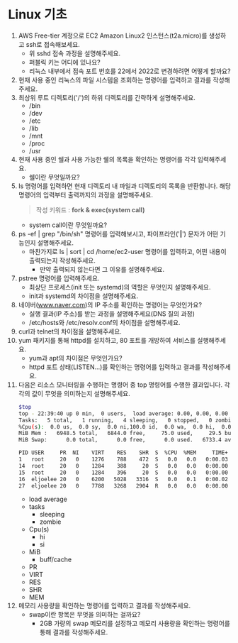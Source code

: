 # Linux 기초
1. AWS Free-tier 계정으로 EC2 Amazon Linux2 인스턴스(t2a.micro)를 생성하고 ssh로 접속해보세요.
    - 위 sshd 접속 과정을 설명해주세요.
    - 퍼블릭 키는 어디에 있나요?
    - 리눅스 내부에서 접속 포트 번호를 22에서 2022로 변경하려면 어떻게 할까요?
2. 현재 사용 중인 리눅스의 파일 시스템을 조회하는 명령어를 입력하고 결과를 작성해주세요.
3. 최상위 루트 디렉토리('/')의 하위 디렉토리를 간략하게 설명해주세요.
    - /bin
    - /dev
    - /etc
    - /lib
    - /mnt
    - /proc
    - /usr
4. 현재 사용 중인 쉘과 사용 가능한 쉘의 목록을 확인하는 명령어를 각각 입력해주세요.
    - 쉘이란 무엇일까요?
5. ls 명령어를 입력하면 현재 디렉토리 내 파일과 디렉토리의 목록을 반환합니다. 해당 명령어의 입력부터 출력까지의 과정을 설명해주세요.
    > 작성 키워드 : **fork & exec(system call)**
    - system call이란 무엇일까요?
6. ps -ef | grep "/bin/sh" 명령어를 입력해보시고, 파이프라인('**|**') 문자가 어떤 기능인지 설명해주세요.
    - 마찬가지로 ls | sort | cd /home/ec2-user 명령어를 입력하고, 어떤 내용이 출력되는지 작성해주세요.
        - 만약 출력되지 않는다면 그 이유를 설명해주세요.
7. pstree 명령어를 입력해주세요.
    - 최상단 프로세스(init 또는 systemd)의 역할은 무엇인지 설명해주세요.
    - init과 systemd의 차이점을 설명해주세요.
8. 네이버(www.naver.com)의 IP 주소를 확인하는 명령어는 무엇인가요?
    - 실행 결과(IP 주소)를 받는 과정을 설명해주세요(DNS 질의 과정)
    - /etc/hosts와 /etc/resolv.conf의 차이점을 설명해주세요.
9. curl과 telnet의 차이점을 설명해주세요.
10. yum 패키지를 통해 httpd를 설치하고, 80 포트를 개방하여 서비스를 실행해주세요.
    - yum과 apt의 차이점은 무엇인가요?
    - httpd 포트 상태(LISTEN…)를 확인하는 명령어를 입력하고 결과를 작성해주세요.
11. 다음은 리소스 모니터링을 수행하는 명령어 중 top 명령어를 수행한 결과입니다. 각각의 값이 무엇을 의미하는지 설명해주세요.
    ```bash
    $top
    top - 22:39:40 up 0 min,  0 users,  load average: 0.00, 0.00, 0.00
    Tasks:   5 total,   1 running,   4 sleeping,   0 stopped,   0 zombie
    %Cpu(s):  0.0 us,  0.0 sy,  0.0 ni,100.0 id,  0.0 wa,  0.0 hi,  0.0 si,  0.0 st
    MiB Mem :   6948.5 total,   6844.0 free,     75.0 used,     29.5 buff/cache
    MiB Swap:      0.0 total,      0.0 free,      0.0 used.   6733.4 avail Mem

    PID USER     PR  NI    VIRT    RES    SHR  S  %CPU  %MEM     TIME+  COMMAND
    1   root     20   0    1276    788    472  S   0.0   0.0   0:00.03  init
    14  root     20   0    1284    388     20  S   0.0   0.0   0:00.00  init
    15  root     20   0    1284    396     20  S   0.0   0.0   0:00.00  init
    16  eljoelee 20   0    6200   5028   3316  S   0.0   0.1   0:00.02  bash
    27  eljoelee 20   0    7788   3268   2904  R   0.0   0.0   0:00.00  top
    ```
    - load average
    - tasks
        - sleeping
        - zombie
    - Cpu(s)
        - hi
        - si
    - MiB
        - buff/cache
    - PR
    - VIRT
    - RES
    - SHR
    - MEM
12. 메모리 사용량을 확인하는 명령어를 입력하고 결과를 작성해주세요.
    - swap이란 항목은 무엇을 의미하는 걸까요?
        - 2GB 가량의 swap 메모리를 설정하고 메모리 사용량을 확인하는 명령어를 통해 결과를 작성해주세요.